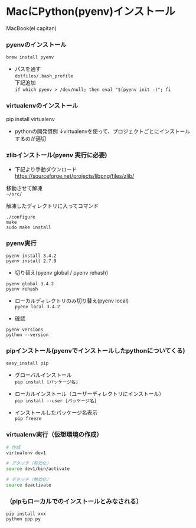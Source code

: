 # MacにPython(pyenv)インストール

MacBook(el capitan)


### pyenvのインストール
`brew install pyenv`

- パスを通す  
`dotfiles/.bash_profile`  
下記追加  
`if which pyenv > /dev/null; then eval "$(pyenv init -)"; fi`


### virtualenvのインストール
pip install virtualenv

- pythonの開発慣例
↓virtualenvを使って、プロジェクトごとにインストールするのが適切

### zlibインストール(pyenv 実行に必要)

- 下記より手動ダウンロード  
https://sourceforge.net/projects/libpng/files/zlib/
  
移動させて解凍    
`~/src/`  
  
解凍したディレクトリに入ってコマンド  
```
./configure
make
sudo make install
```

### pyenv実行  
`pyenv install 3.4.2`  
`pyenv install 2.7.9`  

- 切り替え(pyenv global / pyenv rehash)  
```
pyenv global 3.4.2
pyenv rehash
```

- ローカルディレクトリのみ切り替え(pyenv local)  
`pyenv local 3.4.2`


- 確認  
```
pyenv versions
python --version
```

### pipインストール(pyenvでインストールしたpythonについてくる)  
`easy_install pip`

- グローバルインストール  
`pip install [パッケージ名]`  

- ローカルインストール（ユーザーディレクトリにインストール）  
`pip install --user [パッケージ名]`

- インストールしたパッケージ名表示  
`pip freeze`


### virtualenv実行（仮想環境の作成）
```sh
# 作成
virtualenv dev1

# アタッチ（有効化）
source dev1/bin/activate

# デタッチ（無効化）
source deactivate
```


### （pipもローカルでのインストールとみなされる）
```
pip install xxx
python ppp.py
```